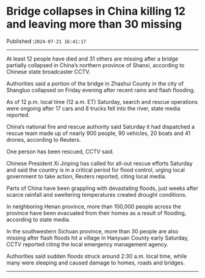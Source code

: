 # Bridge collapses in China killing 12 and leaving more than 30 missing

Published :`2024-07-21 16:41:17`

---

At least 12 people have died and 31 others are missing after a bridge partially collapsed in China’s northern province of Shanxi, according to Chinese state broadcaster CCTV.

Authorities said a portion of the bridge in Zhashui County in the city of Shangluo collapsed on Friday evening after recent rains and flash flooding.

As of 12 p.m. local time (12 a.m. ET) Saturday, search and rescue operations were ongoing after 17 cars and 8 trucks fell into the river, state media reported.

China’s national fire and rescue authority said Saturday it had dispatched a rescue team made up of nearly 900 people, 90 vehicles, 20 boats and 41 drones, according to Reuters.

One person has been rescued, CCTV said.

Chinese President Xi Jinping has called for all-out rescue efforts Saturday and said the country is in a critical period for flood control, urging local government to take action, Reuters reported, citing local media.

Parts of China have been grappling with devastating floods, just weeks after scarce rainfall and sweltering temperatures created drought conditions.

In neighboring Henan province, more than 100,000 people across the province have been evacuated from their homes as a result of flooding, according to state media.

In the southwestern Sichuan province, more than 30 people are also missing after flash floods hit a village in Hanyuan County early Saturday, CCTV reported citing the local emergency management agency.

Authorities said sudden floods struck around 2:30 a.m. local time, while many were sleeping and caused damage to homes, roads and bridges.

---

